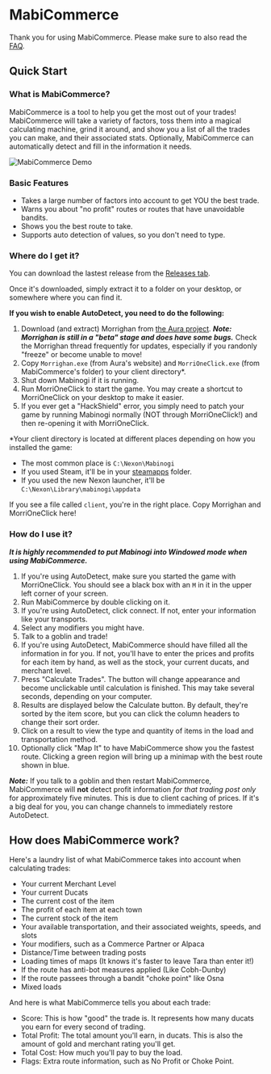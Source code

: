 # MabiCommerce
Thank you for using MabiCommerce. Please make sure to also read the [FAQ](/../FAQ.md).

## Quick Start
### What is MabiCommerce?

MabiCommerce is a tool to help you get the most out of your trades! MabiCommerce will take a variety of factors, toss them into a magical calculating machine, grind it around, and show you a list of all the trades you can make, and their associated stats. Optionally, MabiCommerce can automatically detect and fill in the information it needs.

![MabiCommerce Demo](/../screenshots/demo1.gif?raw=true)

### Basic Features
 - Takes a large number of factors into account to get YOU the best trade.
 - Warns you about "no profit" routes or routes that have unavoidable bandits.
 - Shows you the best route to take.
 - Supports auto detection of values, so you don't need to type.

### Where do I get it?

You can download the lastest release from the [Releases tab](/../../releases).

Once it's downloaded, simply extract it to a folder on your desktop, or somewhere where you can find it.

**If you wish to enable AutoDetect, you need to do the following:**

1. Download (and extract) Morrighan from [the Aura project](http://aura-project.org/forum/index.php/topic/1082-morrighan-client-proxy-updated-2015-03-01-v121b/#entry8050).
	***Note: Morrighan is still in a "beta" stage and does have some bugs.*** Check the Morrighan thread frequently for updates, especially if you randonly "freeze" or become unable to move!
2. Copy `Morrighan.exe` (from Aura's website) and `MorriOneClick.exe` (from MabiCommerce's folder) to your client directory\*.
3. Shut down Mabinogi if it is running.
4. Run MorriOneClick to start the game. You may create a shortcut to MorriOneClick on your desktop to make it easier.
5. If you ever get a "HackShield" error, you simply need to patch your game by running Mabinogi normally (NOT through MorriOneClick!) and then re-opening it with MorriOneClick.

\*Your client directory is located at different places depending on how you installed the game:

- The most common place is `C:\Nexon\Mabinogi`
- If you used Steam, it'll be in your [steamapps](https://support.steampowered.com/kb_article.php?ref=7418-YUBN-8129) folder.
- If you used the new Nexon launcher, it'll be `C:\Nexon\Library\mabinogi\appdata` 

If you see a file called `client`, you're in the right place. Copy Morrighan and MorriOneClick here!

### How do I use it?

***It is highly recommended to put Mabinogi into Windowed mode when using MabiCommerce.***

1. If you're using AutoDetect, make sure you started the game with MorriOneClick. You should see a black box with an `M` in it in the upper left corner of your screen.
2. Run MabiCommerce by double clicking on it.
3. If you're using AutoDetect, click connect. If not, enter your information like your transports.
4. Select any modifiers you might have.
5. Talk to a goblin and trade!
6. If you're using AutoDetect, MabiCommerce should have filled all the information in for you. If not, you'll have to enter the prices and profits for each item by hand, as well as the stock, your current ducats, and merchant level.
7. Press "Calculate Trades". The button will change appearance and become unclickable until calculation is finished. This may take several seconds, depending on your computer.
8. Results are displayed below the Calculate button. By default, they're sorted by the item score, but you can click the column headers to change their sort order.
9. Click on a result to view the type and quantity of items in the load and transportation method.
10. Optionally click "Map It" to have MabiCommerce show you the fastest route. Clicking a green region will bring up a minimap with the best route shown in blue.

***Note:*** If you talk to a goblin and then restart MabiCommerce, MabiCommerce will **not** detect profit information *for that trading post only* for approximately five minutes. This is due to client caching of prices. If it's a big deal for you, you can change channels to immediately restore AutoDetect.

## How does MabiCommerce work?

Here's a laundry list of what MabiCommerce takes into account when calculating trades:

 - Your current Merchant Level
 - Your current Ducats
 - The current cost of the item
 - The profit of each item at each town
 - The current stock of the item
 - Your available transportation, and their associated weights, speeds, and slots
 - Your modifiers, such as a Commerce Partner or Alpaca
 - Distance/Time between trading posts
 - Loading times of maps (It knows it's faster to leave Tara than enter it!)
 - If the route has anti-bot measures applied (Like Cobh-Dunby)
 - If the route passees through a bandit "choke point" like Osna
 - Mixed loads

And here is what MabiCommerce tells you about each trade:

 - Score: This is how "good" the trade is. It represents how many ducats you earn for every second of trading.
 - Total Profit: The total amount you'll earn, in ducats. This is also the amount of gold and merchant rating you'll get.
 - Total Cost: How much you'll pay to buy the load.
 - Flags: Extra route information, such as No Profit or Choke Point.